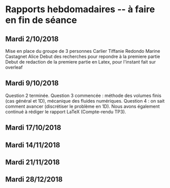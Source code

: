 # Rapports hebdomadaires -- à faire en fin de séance
## Mardi 2/10/2018
Mise en place du groupe de 3 personnes
	Carlier Tiffanie
	Redondo Marine
	Castagnet Alice
Debut des recherches pour repondre à la premiere partie
Debut de redaction de la premiere partie en Latex, pour l'instant fait sur overleaf
## Mardi 9/10/2018
Question 2 terminée.
Question 3 commencée : méthode des volumes finis (cas général et 1D), mécanique des fluides numériques.
Question 4 : on sait comment avancer (discrétiser le problème en 1D).
Nous avons également continué à rédiger le rapport LaTeX (Compte-rendu TP3).
## Mardi 17/10/2018
## Mardi 14/11/2018
## Mardi 21/11/2018
## Mardi 28/12/2018
